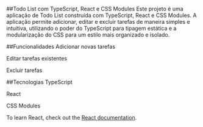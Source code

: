 ##Todo List com TypeScript, React e CSS Modules
Este projeto é uma aplicação de Todo List construída com TypeScript, React e CSS Modules. A aplicação permite adicionar, editar e excluir tarefas de maneira simples e intuitiva, utilizando o poder do TypeScript para tipagem estática e a modularização do CSS para um estilo mais organizado e isolado.

##Funcionalidades
Adicionar novas tarefas

Editar tarefas existentes

Excluir tarefas

##Tecnologias
TypeScript

React

CSS Modules


To learn React, check out the [React documentation](https://reactjs.org/).
